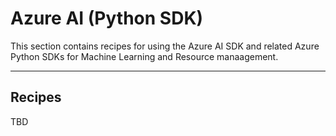 # Azure AI (Python SDK)

This section contains recipes for using the Azure AI SDK and related Azure Python SDKs for Machine Learning and Resource manaagement.


---

## Recipes

TBD
